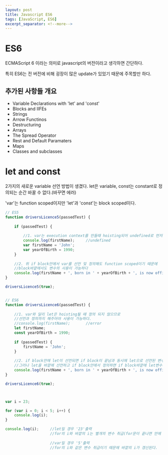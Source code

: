 ```yaml
---
layout: post
title: Javascript ES6
tags: [JavaScript, ES6]
excerpt_separator: <!--more-->
---
```


# ES6

ECMAScript 6 이라는 의미로 javascript의 버전이라고 생각하면 간단하다.

특히 ES6는 전 버전에 비해 굉장이 많은 update가 있었기 때문에 주목할만 하다.

<!--more-->

## 추가된 사항들 개요

- Variable Declarations with 'let' and 'const'
- Blocks and IIFEs
- Strings
- Arrow Functinos
- Destructuring
- Arrays
- The Spread Operator
- Rest and Default Paramaters
- Maps
- Classes and subclasses

# let and const

2가지의 새로운 variable 선언 방법이 생겼다. let은 variable, const는 constant로 정의되는 순간 바꿀 수 없다.(바꾸면 에러)

'var'는 function scoped이지만 'let'과 'const'는 block scoped이다.

```javascript
// ES5
function driversLicence5(passedTest) {
    
    if (passedTest) {
        
        //1. var는 execution context를 만들때 hoisting되어 undefined로 먼저 정의 된다.
        console.log(firstName);     //undefined
        var firstName = 'John';
        var yearOfBirth = 1990;
    }
    
    //2. 위 if block안에서 var를 선언 및 정의해도 function scoped이기 때문에
    //block바깥에서도 변수의 사용이 가능하다
    console.log(firstName + ', born in ' + yearOfBirth + ', is now officially allowed to drive a car.');
}

driversLicence5(true);


// ES6
function driversLicence6(passedTest) {
    
    //1. var와 달리 let은 hoisting될 때 정의 되지 않으므로
    //선언과 정의까지 해주어야 사용이 가능하다.
    //console.log(firstName);       //error
    let firstName;
    const yearOfBirth = 1990;
    
    if (passedTest) {
        firstName = 'John';
    }
    
    //2. if block안에 let이 선언되면 if block이 끝남과 동시에 let으로 선언된 변수들은 사라지기 때문에 이곳에선 사용이 불가하다.
    //그러나 let을 바깥에 선언하고 if block안에서 정의하면 if block바깥에 let변수가 존재하게 되므로 사용이 가능하다
    console.log(firstName + ', born in ' + yearOfBirth + ', is now officially allowed to drive a car.');
}

driversLicence6(true);



var i = 23;

for (var i = 0; i < 5; i++) {
    console.log(i);
}

console.log(i);     //let일 경우 '23'출력
                    //for의 i와 바깥의 i는 별개의 변수 취급(for문이 끝나면 안에 있는 let i는 사라지기 때문)
                    
                    //var일 경우 '5'출력
                    //for의 i와 같은 변수 취급이기 때문에 바깥의 i가 갱신된다.
```


